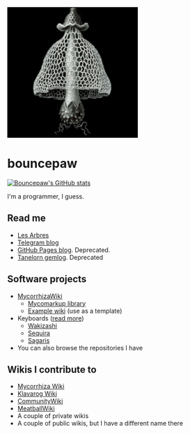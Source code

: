 <img src="https://raw.githubusercontent.com/bouncepaw/bouncepaw/main/userpic.jpeg" alt="An image of a mushroom" width="300">

# bouncepaw

[![Bouncepaw's GitHub stats](https://github-readme-stats.vercel.app/api?username=bouncepaw)](https://github.com/anuraghazra/github-readme-stats)


I'm a programmer, I guess.

## Read me
* [Les Arbres](https://lesarbr.es)
* [Telegram blog](https://t.me/bpblog)
* [GitHub Pages blog](https://bouncepaw.github.io). Deprecated.
* [Tanelorn gemlog](gemini://tanelorn.city/~bouncepaw). Deprecated

## Software projects
* [MycorrhizaWiki](https://mycorrhiza.lesarbr.es)
  * [Mycomarkup library](https://github.com/bouncepaw/mycomarkup)
  * [Example wiki](https://github.com/bouncepaw/example-wiki) (use as a template)
* Keyboards ([read more](https://klavarog.tk/page/u/bouncepaw/клавиатуры))
  * [Wakizashi](https://github.com/bouncepaw/wakizashi)
  * [Sequira](https://github.com/bouncepaw/sequira)
  * [Sagaris](https://github.com/bouncepaw/sagaris)
* You can also browse the repositories I have

## Wikis I contribute to
* [Mycorrhiza Wiki](https://mycorrhiza.lesarbr.es)
* [Klavarog Wiki](https://klavarog.tk)
* [CommunityWiki](https://communitywiki.org)
* [MeatballWiki](http://meatballwiki.org)
* A couple of private wikis
* A couple of public wikis, but I have a different name there
